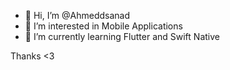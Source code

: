 - 👋 Hi, I’m @Ahmeddsanad
- 👀 I’m interested in Mobile Applications
- 🌱 I’m currently learning Flutter and Swift Native

Thanks <3
